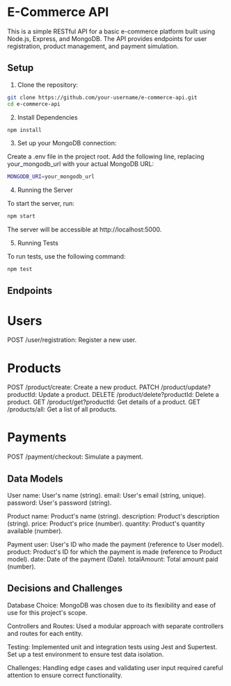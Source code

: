 # E-Commerce API

This is a simple RESTful API for a basic e-commerce platform built using Node.js, Express, and MongoDB. The API provides endpoints for user registration, product management, and payment simulation.

## Setup

1. Clone the repository:

```bash
git clone https://github.com/your-username/e-commerce-api.git
cd e-commerce-api

```

2. Install Dependencies

```bash
npm install
```
3. Set up your MongoDB connection:

Create a .env file in the project root.
Add the following line, replacing your_mongodb_url with your actual MongoDB URL:

```bash
MONGODB_URI=your_mongodb_url
```

4. Running the Server

To start the server, run:

```bash
npm start
```
The server will be accessible at http://localhost:5000.

5. Running Tests

To run tests, use the following command:

```bash
npm test
```

## Endpoints

# Users

POST /user/registration: Register a new user.

# Products
POST /product/create: Create a new product.
PATCH /product/update?productId: Update a product.
DELETE /product/delete?productId: Delete a product.
GET /product/get?productId: Get details of a product.
GET /products/all: Get a list of all products.

# Payments
POST /payment/checkout: Simulate a payment.

## Data Models

User
name: User's name (string).
email: User's email (string, unique).
password: User's password (string).

Product
name: Product's name (string).
description: Product's description (string).
price: Product's price (number).
quantity: Product's quantity available (number).

Payment
user: User's ID who made the payment (reference to User model).
product: Product's ID for which the payment is made (reference to Product model).
date: Date of the payment (Date).
totalAmount: Total amount paid (number).

## Decisions and Challenges

Database Choice: MongoDB was chosen due to its flexibility and ease of use for this project's scope.

Controllers and Routes: Used a modular approach with separate controllers and routes for each entity.

Testing: Implemented unit and integration tests using Jest and Supertest. Set up a test environment to ensure test data isolation.

Challenges: Handling edge cases and validating user input required careful attention to ensure correct functionality.